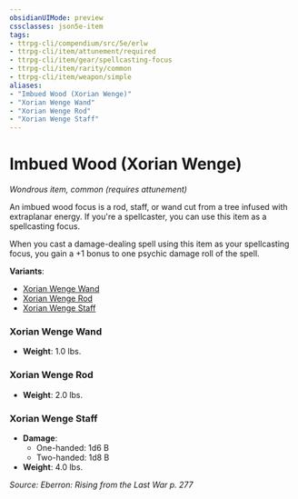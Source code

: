 ```yaml
---
obsidianUIMode: preview
cssclasses: json5e-item
tags:
- ttrpg-cli/compendium/src/5e/erlw
- ttrpg-cli/item/attunement/required
- ttrpg-cli/item/gear/spellcasting-focus
- ttrpg-cli/item/rarity/common
- ttrpg-cli/item/weapon/simple
aliases: 
- "Imbued Wood (Xorian Wenge)"
- "Xorian Wenge Wand"
- "Xorian Wenge Rod"
- "Xorian Wenge Staff"
---
```

# Imbued Wood (Xorian Wenge)
*Wondrous item, common (requires attunement)*  


An imbued wood focus is a rod, staff, or wand cut from a tree infused with extraplanar energy. If you're a spellcaster, you can use this item as a spellcasting focus.

When you cast a damage-dealing spell using this item as your spellcasting focus, you gain a +1 bonus to one psychic damage roll of the spell.

**Variants**:
- [Xorian Wenge Wand](#Xorian%20Wenge%20Wand)
- [Xorian Wenge Rod](#Xorian%20Wenge%20Rod)
- [Xorian Wenge Staff](#Xorian%20Wenge%20Staff)

### Xorian Wenge Wand

- **Weight**: 1.0 lbs.

### Xorian Wenge Rod

- **Weight**: 2.0 lbs.

### Xorian Wenge Staff

- **Damage**:
  - One-handed: 1d6 B
  - Two-handed: 1d8 B
- **Weight**: 4.0 lbs.


*Source: Eberron: Rising from the Last War p. 277*